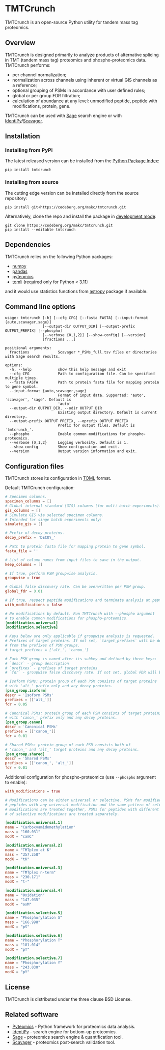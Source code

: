# TMTCrunch

TMTCrunch is an open-source Python utility for tandem mass tag proteomics.


## Overview

TMTCrunch is designed primarily to analyze products of alternative splicing in TMT (tandem mass tag) proteomics and phospho-proteomics data.
TMTCrunch performs:
 - per channel normalization;
 - normalization across channels using inherent or virtual GIS channels as a reference;
 - optional grouping of PSMs in accordance with user defined rules;
 - global or per group FDR filtration;
 - calculation of abundance at any level: unmodified peptide, peptide with modifications, protein, gene.

TMTCrunch can be used with [Sage](https://github.com/lazear/sage) search engine or with [IdentiPy](https://github.com/levitsky/identipy)/[Scavager](https://pypi.org/project/Scavager/).


## Installation

### Installing from PyPI

The latest released version can be installed from the [Python Package Index](https://pypi.org/project/tmtcrunch):
```shell
pip install tmtcrunch
```


### Installing from source

The cutting edge version can be installed directly from the source repository:
```shell
pip install git+https://codeberg.org/makc/tmtcrunch.git
```
Alternatively, clone the repo and install the package in [development mode](https://setuptools.pypa.io/en/latest/userguide/development_mode.html):
```shell
git clone https://codeberg.org/makc/tmtcrunch.git
pip install --editable tmtcrunch
```


## Dependencies

TMTCrunch relies on the following Python packages:
- [numpy](https://pypi.org/project/numpy/)
- [pandas](https://pypi.org/project/pandas/)
- [pyteomics](https://pypi.org/project/pyteomics/)
- [tomli](https://pypi.org/project/tomli/) (required only for Python < 3.11)

and it would use statistics functions from [astropy](https://pypi.org/project/astropy/) package if available.


## Command line options

```
usage: tmtcrunch [-h] [--cfg CFG] [--fasta FASTA] [--input-format {auto,scavager,sage}]
                 [--output-dir OUTPUT_DIR] [--output-prefix OUTPUT_PREFIX] [--phospho]
                 [--verbose {0,1,2}] [--show-config] [--version]
                 [fractions ...]

positional arguments:
  fractions             Scavager *_PSMs_full.tsv files or directories with Sage search results.

options:
  -h, --help            show this help message and exit
  --cfg CFG             Path to configuration file. Can be specified multiple times.
  --fasta FASTA         Path to protein fasta file for mapping protein to gene symbol.
  --input-format {auto,scavager,sage}
                        Format of input data. Supported: 'auto', 'scavager', 'sage'. Default is
                        'auto'
  --output-dir OUTPUT_DIR, --odir OUTPUT_DIR
                        Existing output directory. Default is current directory.
  --output-prefix OUTPUT_PREFIX, --oprefix OUTPUT_PREFIX
                        Prefix for output files. Default is 'tmtcrunch_'.
  --phospho             Enable common modifications for phospho-proteomics.
  --verbose {0,1,2}     Logging verbosity. Default is 1.
  --show-config         Show configuration and exit.
  --version             Output version information and exit.
```


## Configuration files

TMTCrunch stores its configuration in [TOML](https://toml.io) format.

Default TMTCrunch configuration:
```TOML
# Specimen columns.
specimen_columns = []
# Global internal standard (GIS) columns (for multi batch experiments).
gis_columns = []
# Simulate GIS via selected specimen columns.
# Intended for singe batch experiments only!
simulate_gis = []

# Prefix of decoy proteins.
decoy_prefix = 'DECOY_'

# Path to protein fasta file for mapping protein to gene symbol.
fasta_file = ''

# List of column names from input files to save in the output.
keep_columns = []

# If true, perform PSM groupwise analysis.
groupwise = true

# Global false discovery rate. Can be overwritten per PSM group.
global_fdr = 0.01

# If true, respect peptide modifications and terminate analysis at peptide level.
with_modifications = false

# No modifications by default. Run TMTCrunch with --phospho argument
# to enable common modifications for phospho-proteomics.
[modification.universal]
[modification.selective]

# Keys below are only applicable if groupwise analysis is requested.
# Prefixes of target proteins. If not set, `target_prefixes` will be deduced
# from the prefixes of PSM groups.
# target_prefixes = ['alt_', 'canon_']

# Each PSM group is named after its subkey and defined by three keys:
# `descr` - group description
# `prefixes` - prefixes of target proteins
# `fdr` - groupwise false discovery rate. If not set, global FDR will be used.

# Isoform PSMs: protein group of each PSM consists of target proteins
# with 'alt_' prefix only and any decoy proteins.
[psm_group.isoform]
descr = 'Isoform PSMs'
prefixes = [['alt_']]
fdr = 0.05

# Canonical PSMs: protein group of each PSM consists of target proteins
# with 'canon_' prefix only and any decoy proteins.
[psm_group.canon]
descr = 'Canonical PSMs'
prefixes = [['canon_']]
fdr = 0.01

# Shared PSMs: protein group of each PSM consists both of
# 'canon_' and 'alt_' target proteins and any decoy proteins.
[psm_group.shared]
descr = 'Shared PSMs'
prefixes = [['canon_', 'alt_']]
fdr = 0.01
```

Additional configuration for phospho-proteomics (use `--phospho` argument to enable):
```TOML
with_modifications = true

# Modifications can be either universal or selective. PSMs for modified
# peptides with any universal modification and the same pattern of selective
# modifications are treated together, PSMs for peptides with different pattern
# of selective modifications are treated separately.

[modification.universal.1]
name = "Carboxyamidomethylation"
mass = "160.031"
modX = "camC"

[modification.universal.2]
name = "TMTplex at K"
mass = "357.258"
modX = "tK"

[modification.universal.3]
name = "TMTplex n-term"
mass = "230.171"
modX = "t-"

[modification.universal.4]
name = "Oxidation"
mass = "147.035"
modX = "oxM"

[modification.selective.5]
name = "Phosphorylation S"
mass = "166.998"
modX = "pS"

[modification.selective.6]
name = "Phosphorylation T"
mass = "181.014"
modX = "pT"

[modification.selective.7]
name = "Phosphorylation Y"
mass = "243.030"
modX = "pY"
```


## License

TMTCrunch is distributed under the three clause BSD License.


## Related software

 - [Pyteomics](https://github.com/levitsky/pyteomics) - Python framework for proteomics data analysis.
 - [IdentiPy](https://github.com/levitsky/identipy) - search engine for bottom-up proteomics.
 - [Sage](https://github.com/lazear/sage) - proteomics search engine & quantification tool.
 - [Scavager](https://pypi.org/project/Scavager/) - proteomics post-search validation tool.
